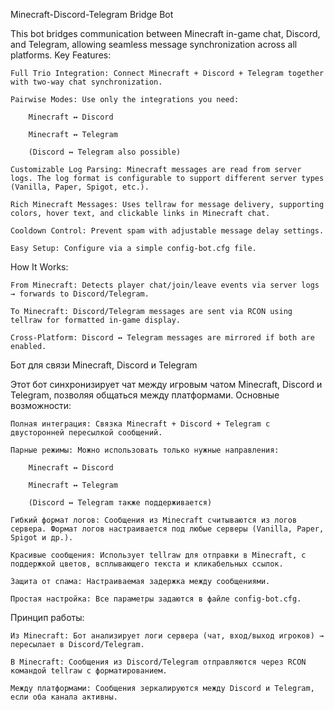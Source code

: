Minecraft-Discord-Telegram Bridge Bot

This bot bridges communication between Minecraft in-game chat, Discord, and Telegram, allowing seamless message synchronization across all platforms.
Key Features:

    Full Trio Integration: Connect Minecraft + Discord + Telegram together with two-way chat synchronization.

    Pairwise Modes: Use only the integrations you need:

        Minecraft ↔ Discord

        Minecraft ↔ Telegram

        (Discord ↔ Telegram also possible)

    Customizable Log Parsing: Minecraft messages are read from server logs. The log format is configurable to support different server types (Vanilla, Paper, Spigot, etc.).

    Rich Minecraft Messages: Uses tellraw for message delivery, supporting colors, hover text, and clickable links in Minecraft chat.

    Cooldown Control: Prevent spam with adjustable message delay settings.

    Easy Setup: Configure via a simple config-bot.cfg file.

How It Works:

    From Minecraft: Detects player chat/join/leave events via server logs → forwards to Discord/Telegram.

    To Minecraft: Discord/Telegram messages are sent via RCON using tellraw for formatted in-game display.

    Cross-Platform: Discord ↔ Telegram messages are mirrored if both are enabled.


Бот для связи Minecraft, Discord и Telegram

Этот бот синхронизирует чат между игровым чатом Minecraft, Discord и Telegram, позволяя общаться между платформами.
Основные возможности:

    Полная интеграция: Связка Minecraft + Discord + Telegram с двусторонней пересылкой сообщений.

    Парные режимы: Можно использовать только нужные направления:

        Minecraft ↔ Discord

        Minecraft ↔ Telegram

        (Discord ↔ Telegram также поддерживается)

    Гибкий формат логов: Сообщения из Minecraft считываются из логов сервера. Формат логов настраивается под любые серверы (Vanilla, Paper, Spigot и др.).

    Красивые сообщения: Использует tellraw для отправки в Minecraft, с поддержкой цветов, всплывающего текста и кликабельных ссылок.

    Защита от спама: Настраиваемая задержка между сообщениями.

    Простая настройка: Все параметры задаются в файле config-bot.cfg.

Принцип работы:

    Из Minecraft: Бот анализирует логи сервера (чат, вход/выход игроков) → пересылает в Discord/Telegram.

    В Minecraft: Сообщения из Discord/Telegram отправляются через RCON командой tellraw с форматированием.

    Между платформами: Сообщения зеркалируются между Discord и Telegram, если оба канала активны.